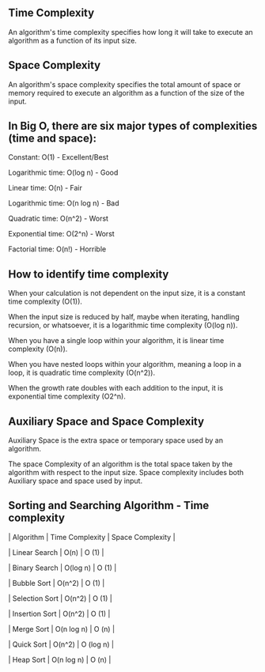 ## Time Complexity
An algorithm's time complexity specifies how long it will take to execute an algorithm as a function of its input size.

## Space Complexity
An algorithm's space complexity specifies the total amount of space or memory required to execute an algorithm as a function of the size of the input.

## In Big O, there are six major types of complexities (time and space):

Constant: O(1) - Excellent/Best

Logarithmic time: O(log n) - Good

Linear time: O(n) - Fair

Logarithmic time: O(n log n) - Bad

Quadratic time: O(n^2) - Worst

Exponential time: O(2^n) - Worst

Factorial time: O(n!) - Horrible

## How to identify time complexity
When your calculation is not dependent on the input size, it is a constant time complexity (O(1)).

When the input size is reduced by half, maybe when iterating, handling recursion, or whatsoever, it is a logarithmic time complexity (O(log n)).

When you have a single loop within your algorithm, it is linear time complexity (O(n)).

When you have nested loops within your algorithm, meaning a loop in a loop, it is quadratic time complexity (O(n^2)).

When the growth rate doubles with each addition to the input, it is exponential time complexity (O2^n).

## Auxiliary Space and Space Complexity
Auxiliary Space is the extra space or temporary space used by an algorithm.

The space Complexity of an algorithm is the total space taken by the algorithm with respect to the input size. Space complexity includes both Auxiliary space and space used by input. 

## Sorting and Searching Algorithm - Time complexity

| Algorithm | Time Complexity | Space Complexity |

| Linear Search | O(n) | O (1) |

| Binary Search | O(log n) | O (1) |

| Bubble Sort | O(n^2) | O (1) |

| Selection Sort | O(n^2) | O (1) |

| Insertion Sort | O(n^2) | O (1) |

| Merge Sort | O(n log n) | O (n) |

| Quick Sort | O(n^2) | O (log n) |

| Heap Sort | O(n log n) | O (n) |
